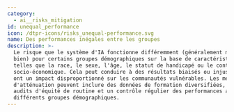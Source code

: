 ```yaml
---
category:
  - ai__risks_mitigation
id: unequal_performance
icon: /dtpr-icons/risks_unequal-performance.svg
name: Des performances inégales entre les groupes
description: >-
  Le risque que le système d'IA fonctionne différemment (généralement moins
  bien) pour certains groupes démographiques sur la base de caractéristiques
  telles que la race, le sexe, l'âge, le statut de handicapé ou le contexte
  socio-économique. Cela peut conduire à des résultats biaisés ou injustes qui
  ont un impact disproportionné sur les communautés vulnérables. Les mesures
  d'atténuation peuvent inclure des données de formation diversifiées, des
  audits d'équité de routine et un contrôle régulier des performances au sein de
  différents groupes démographiques.
---
```


